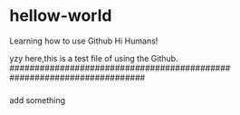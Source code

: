 # hellow-world
Learning how to use Github
Hi Humans!

yzy here,this is a test file of using the Github.
############################################
###########################
#####
add something
